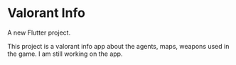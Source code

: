 # Valorant Info

A new Flutter project.

This project is a valorant info app about the agents, maps, weapons used in the game.
I am still working on the app.
